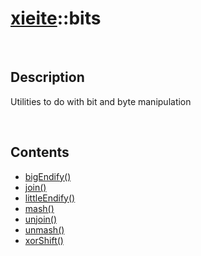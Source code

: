 # [xieite](./xieite.md)\:\:bits

&nbsp;

## Description
Utilities to do with bit and byte manipulation

&nbsp;

## Contents
- [bigEndify\(\)](./namespaces/bits/big_endify.md)
- [join\(\)](./namespaces/bits/join.md)
- [littleEndify\(\)](./namespaces/bits/little_endify.md)
- [mash\(\)](./namespaces/bits/mash.md)
- [unjoin\(\)](./namespaces/bits/unjoin.md)
- [unmash\(\)](./namespaces/bits/unmash.md)
- [xorShift\(\)](./namespaces/bits/xor_shift.md)
